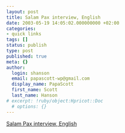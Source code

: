 ```yaml
---
layout: post
title: Salam Pax interview, English
date: 2003-05-19 14:05:02.000000000 +02:00
categories:
- quick links
tags: []
status: publish
type: post
published: true
meta: {}
author:
  login: shanson
  email: papascott-wp@gmail.com
  display_name: PapaScott
  first_name: Scott
  last_name: Hanson
# excerpt: !ruby/object:Hpricot::Doc
  # options: {}
---
```

<p><a title="BuzzMachine... by Jeff Jarvis" href="http://www.buzzmachine.com/archives/2003_05.html#003807">Salam Pax interview, English</a></p>
